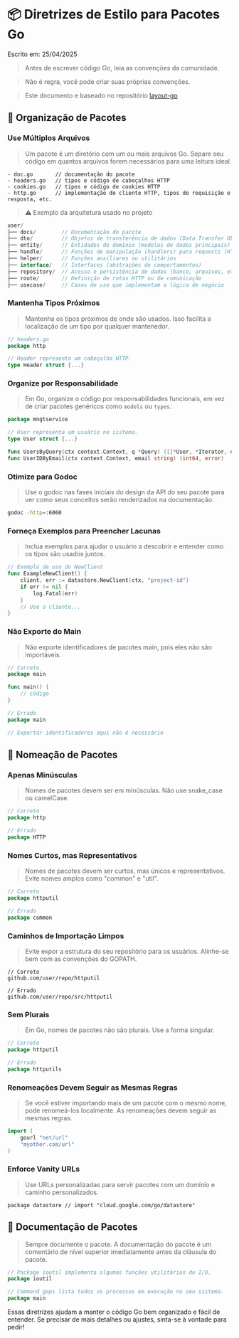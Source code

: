 # 📦 Diretrizes de Estilo para Pacotes Go

Escrito em: 25/04/2025

> Antes de escrever código Go, leia as convenções da comunidade. </br>

> Não é regra, você pode criar suas próprias convenções.

> Este documento e baseado no repositório [layout-go](https://github.com/golang-standards/project-layout)

## 📂 Organização de Pacotes

### Use Múltiplos Arquivos

> Um pacote é um diretório com um ou mais arquivos Go. Separe seu código em quantos arquivos forem necessários para uma leitura ideal.

```plaintext
- doc.go       // documentação do pacote
- headers.go   // tipos e código de cabeçalhos HTTP
- cookies.go   // tipos e código de cookies HTTP
- http.go      // implementação do cliente HTTP, tipos de requisição e resposta, etc.
```

> ⚠️ Exemplo da arquitetura usado no projeto

```go
user/
├── docs/        // Documentação do pacote
├── dto/         // Objetos de transferência de dados (Data Transfer Object)
├── entity/      // Entidades de domínio (modelos de dados principais)
├── handle/      // Funções de manipulação (handlers) para requests (HTTP)
├── helper/      // Funções auxiliares ou utilitários
├── interface/   // Interfaces (abstrações de comportamentos)
├── repository/  // Acesso e persistência de dados (banco, arquivos, etc.)
├── route/       // Definição de rotas HTTP ou de comunicação
├── usecase/     // Casos de uso que implementam a lógica de negócio

```

### Mantenha Tipos Próximos

> Mantenha os tipos próximos de onde são usados. Isso facilita a localização de um tipo por qualquer mantenedor.

```go
// headers.go
package http

// Header representa um cabeçalho HTTP.
type Header struct {...}
```

### Organize por Responsabilidade

> Em Go, organize o código por responsabilidades funcionais, em vez de criar pacotes genéricos como `models` ou `types`.

```go
package mngtservice

// User representa um usuário no sistema.
type User struct {...}

func UsersByQuery(ctx context.Context, q *Query) ([]*User, *Iterator, error)
func UserIDByEmail(ctx context.Context, email string) (int64, error)
```

### Otimize para Godoc

> Use o godoc nas fases iniciais do design da API do seu pacote para ver como seus conceitos serão renderizados na documentação.

```sh
godoc -http=:6060
```

### Forneça Exemplos para Preencher Lacunas

> Inclua exemplos para ajudar o usuário a descobrir e entender como os tipos são usados juntos.

```go
// Exemplo de uso do NewClient
func ExampleNewClient() {
    client, err := datastore.NewClient(ctx, "project-id")
    if err != nil {
        log.Fatal(err)
    }
    // Use o cliente...
}
```

### Não Exporte do Main

> Não exporte identificadores de pacotes main, pois eles não são importáveis.

```go
// Correto
package main

func main() {
    // código
}

// Errado
package main

// Exportar identificadores aqui não é necessário
```

## 📛 Nomeação de Pacotes

### Apenas Minúsculas

> Nomes de pacotes devem ser em minúsculas. Não use snake_case ou camelCase.

```go
// Correto
package http

// Errado
package HTTP
```

### Nomes Curtos, mas Representativos

> Nomes de pacotes devem ser curtos, mas únicos e representativos. Evite nomes amplos como "common" e "util".

```go
// Correto
package httputil

// Errado
package common
```

### Caminhos de Importação Limpos

> Evite expor a estrutura do seu repositório para os usuários. Alinhe-se bem com as convenções do GOPATH.

```plaintext
// Correto
github.com/user/repo/httputil

// Errado
github.com/user/repo/src/httputil
```

### Sem Plurais

> Em Go, nomes de pacotes não são plurais. Use a forma singular.

```go
// Correto
package httputil

// Errado
package httputils
```

### Renomeações Devem Seguir as Mesmas Regras

> Se você estiver importando mais de um pacote com o mesmo nome, pode renomeá-los localmente. As renomeações devem seguir as mesmas regras.

```go
import (
    gourl "net/url"
    "myother.com/url"
)
```

### Enforce Vanity URLs

> Use URLs personalizadas para servir pacotes com um domínio e caminho personalizados.

```plaintext
package datastore // import "cloud.google.com/go/datastore"
```

## 📄 Documentação de Pacotes

> Sempre documente o pacote. A documentação do pacote é um comentário de nível superior imediatamente antes da cláusula do pacote.

```go
// Package ioutil implementa algumas funções utilitárias de I/O.
package ioutil

// Command gops lista todos os processos em execução no seu sistema.
package main
```

Essas diretrizes ajudam a manter o código Go bem organizado e fácil de entender. Se precisar de mais detalhes ou ajustes, sinta-se à vontade para pedir!
